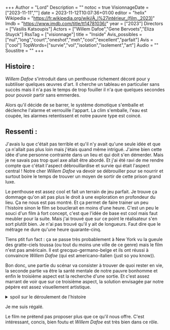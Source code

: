 +++
Author = "Lord"
Description = ""
notoc = true
VisionnageDate = ["2023-11-11",""]
date = 2023-11-12T10:07:36+01:00
editor = "helix"
Wikipedia = "https://fr.wikipedia.org/wiki/À_l%27intérieur_(film,_2023)"
Imdb = "https://www.imdb.com/title/tt14781036/"
year = ["2023"]
Directors = ["Vasilis Katsoupis"]
Actors = ["Willem Dafoe","Gene Bervoets","Eliza Stuyck"]
RssTag = ["visionnage"]
title = "Inside"
Avis_possibles = ["nul","long","court","oneshot","meh","cool","excellent","parfait"]
Avis = ["cool"] 
TopWords=["survie","vol","isolation","isolement","art"]
Audio = ""
Soustitre = ""
+++
## Histoire : 
*Willem Dafoe* s'introduit dans un penthouse richement décoré pour y subtiliser quelques œuvres d'art.
Il cherche un tableau en particulier sans succès mais il n'a pas le temps de trop fouiller il n'a que quelques secondes pour pouvoir partir sans emmerdes.

Alors qu'il décide de se barrer, le système domotique s'emballe et déclenche l'alarme et verrouille l'appart.
La clim s'emballe, l'eau est coupée, les alarmes retentissent et notre pauvre type est coincé.

## Ressenti :
J'avais lu que c'était pas terrible et qu'il n'y avait qu'une seule idée et que ça n'allait pas plus loin mais j'étais quand même intrigué.
J'aime bien cette idée d'une personne contrainte dans un lieu et qui doit s'en démerder.
Mais je ne savais pas trop quel axe allait être abordé.
Et j'ai été ravi de me rendre compte que c'était l'aspect débrouillardise et survie qui était l'aspect central !
Notre cher *Willem Dafoe* va devoir se débrouiller pour se nourrir et surtout boire le temps de trouver un moyen de sortir de cette prison grand luxe.

Le penthouse est assez cool et fait un terrain de jeu parfait.
Je trouve ça dommage qu'on ait pas plus le droit à une exploration en profondeur du lieu.
Ça ne nous est pas montré.
Et ça permet de faire trainer un peu l'histoire sinon le film se bouclerait en moins d'une heure.
C'est un peu le souci d'un film à fort concept, c'est que l'idée de base est cool mais faut meubler pour la suite.
Mais j'ai trouvé que sur ce point le réalisateur s'en sort plutôt bien.
Je n'ai pas trouvé qu'il y ait de longueurs.
Faut dire que le métrage ne dure qu'une heure quarante-cinq.

Tiens ptit fun fact : ça se passe très probablement à New York vu la gueule des gratte-ciels toussa (ou tout du moins une ville de ce genre) mais le film n'est pas américain.
Il est grecquo-germano-belge et ils ont réussi à convaincre *Willem Dafoe* (qui est americano-italien (just so you know)).

Bon donc, une partie du scénar va consister à trouver de quoi rester en vie, la seconde partie va être la santé mentale de notre pauvre bonhomme et enfin le troisième aspect est la recherche d'une sortie.
Et c'est assez marrant de voir que sur ce troisième aspect, la solution envisagée par notre pépère est assez visuellement artistique.

<details><summary>spoil sur le déroulement de l'histoire</summary>

Bon, donc notre gars est enfermé sans flotte avec une clim folle qui fluctue de 40° à 10°c.
Il trouve un peu de bouffe mais c'est la soif qui lui pose souci.

Il envisage l'eau de l'aquarium mais elle est salée, il y a un ptit bassin dans le salon mais elle est chlorée, il mange les quelques glaçons, il lèche les parois du congèlo qui sont humides à cause de la condensation mais c'est bien léger.
Il finit par trouver le système d'arrosage automatique qui lui fonctionne encore.
Il place donc des récipients pour faire le plein une fois par jour quand ça se déclenche.
Ce problème est désormais résolu.

Pour la bouffe c'est pas la panacée, mais il y a quelques réserves, il bouffe même un poisson de l'aquarium, il laisse tremper les nouilles dans l'eau froide pendant 24h…
C'est pas trop trop un problème même si sur le long terme ça ne peut pas tenir.

Ça laisse plus de temps à trouver une sortie.
Et bon, il n'a pas trop tenté de briser les vitres immenses du penthouse.
On me fera pas croire qu'il n'y avait pas moyen d'en briser une avec les meubles et compagnie…
M'enfin.

Non du coup il tente de creuser la porte en bois avant de se rendre compte que ça ne fait que planquer une armature en métal.
Du coup, sur les côtés la sortie n'est pas possible donc il s'oriente vers le haut.
Dans le salon, il y a au plafond un puit de lumière.
Mais le plafond est … désespérément haut.
Il s'attèle alors à la création d'un monticule de meuble attaché avec des cordes à base de rideaux.

Son monument de bric et de broc est assez impressionnant et il "fonctionne" : la fenêtre du plafond est à portée de main.
Il faut creuser le béton avec les rares "outils" qu'il peut trouver.
Ça révèlera de magnifiques écrous qu'il va être compliqué d'ouvrir sans véritable outil.
Il va creuser dans un pied de chaise en bois un trou hexagonal pouvant faire l'affaire.
Sa clé DIY fonctionne difficilement mais se brise, il va donc devoir réitérer cet exploit pour tout déboulonner.

Au bout de plusieurs jours il parvient à ouvrir et donc à sortir mais le film s'arrête là sans nous en montrer plus.

</details>

Je me suis régalé.

Le film ne prétend pas proposer plus que ce qu'il nous offre.
C'est intéressant, concis, bien foutu et *Willem Dafoe* est très bien dans ce rôle.

